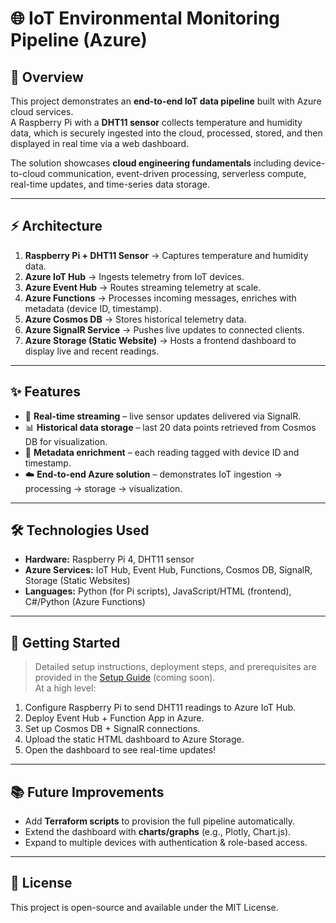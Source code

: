 # 🌐 IoT Environmental Monitoring Pipeline (Azure)



## 📌 Overview
This project demonstrates an **end-to-end IoT data pipeline** built with Azure cloud services.  
A Raspberry Pi with a **DHT11 sensor** collects temperature and humidity data, which is securely ingested into the cloud, processed, stored, and then displayed in real time via a web dashboard.  

The solution showcases **cloud engineering fundamentals** including device-to-cloud communication, event-driven processing, serverless compute, real-time updates, and time-series data storage.  

---

## ⚡ Architecture
1. **Raspberry Pi + DHT11 Sensor** → Captures temperature and humidity data.  
2. **Azure IoT Hub** → Ingests telemetry from IoT devices.  
3. **Azure Event Hub** → Routes streaming telemetry at scale.  
4. **Azure Functions** → Processes incoming messages, enriches with metadata (device ID, timestamp).  
5. **Azure Cosmos DB** → Stores historical telemetry data.  
6. **Azure SignalR Service** → Pushes live updates to connected clients.  
7. **Azure Storage (Static Website)** → Hosts a frontend dashboard to display live and recent readings.  

---

## ✨ Features
- 📡 **Real-time streaming** – live sensor updates delivered via SignalR.  
- 📊 **Historical data storage** – last 20 data points retrieved from Cosmos DB for visualization.  
- 🔗 **Metadata enrichment** – each reading tagged with device ID and timestamp.  
- ☁️ **End-to-end Azure solution** – demonstrates IoT ingestion → processing → storage → visualization.  

---

## 🛠️ Technologies Used
- **Hardware:** Raspberry Pi 4, DHT11 sensor  
- **Azure Services:** IoT Hub, Event Hub, Functions, Cosmos DB, SignalR, Storage (Static Websites)  
- **Languages:** Python (for Pi scripts), JavaScript/HTML (frontend), C#/Python (Azure Functions)  

---

## 🚀 Getting Started
> Detailed setup instructions, deployment steps, and prerequisites are provided in the [Setup Guide](./SETUP.md) (coming soon).  
At a high level:  
1. Configure Raspberry Pi to send DHT11 readings to Azure IoT Hub.  
2. Deploy Event Hub + Function App in Azure.  
3. Set up Cosmos DB + SignalR connections.  
4. Upload the static HTML dashboard to Azure Storage.  
5. Open the dashboard to see real-time updates!  

---

## 📚 Future Improvements
- Add **Terraform scripts** to provision the full pipeline automatically.  
- Extend the dashboard with **charts/graphs** (e.g., Plotly, Chart.js).  
- Expand to multiple devices with authentication & role-based access.  

---

## 📄 License
This project is open-source and available under the MIT License.  
